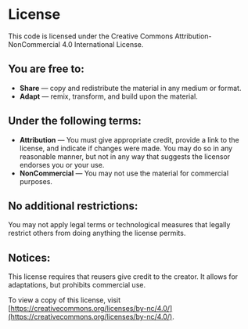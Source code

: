 # License

This code is licensed under the Creative Commons Attribution-NonCommercial 4.0 International License.

## You are free to:
- **Share** — copy and redistribute the material in any medium or format.
- **Adapt** — remix, transform, and build upon the material.

## Under the following terms:
- **Attribution** — You must give appropriate credit, provide a link to the license, and indicate if changes were made. You may do so in any reasonable manner, but not in any way that suggests the licensor endorses you or your use.
- **NonCommercial** — You may not use the material for commercial purposes.

## No additional restrictions:
You may not apply legal terms or technological measures that legally restrict others from doing anything the license permits.

## Notices:
This license requires that reusers give credit to the creator. It allows for adaptations, but prohibits commercial use.

To view a copy of this license, visit [https://creativecommons.org/licenses/by-nc/4.0/](https://creativecommons.org/licenses/by-nc/4.0/).
